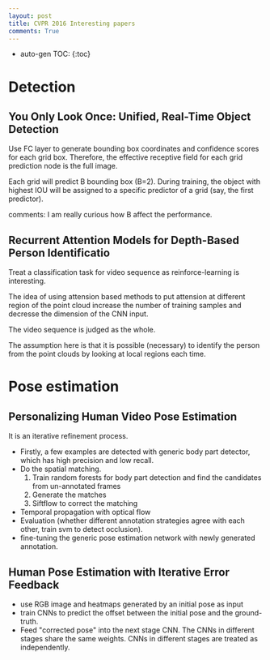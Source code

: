```yaml
---
layout: post
title: CVPR 2016 Interesting papers
comments: True
---
```


* auto-gen TOC:
{:toc}

# Detection

## You Only Look Once: Unified, Real-Time Object Detection

Use FC layer to generate bounding box coordinates and confidence scores for each grid box.
Therefore, the effective receptive field for each grid prediction node is the full image. 

Each grid will predict B bounding box (B=2).
During training, the object with highest IOU will be assigned to a specific predictor of a grid (say, the first predictor).

comments: I am really curious how B affect the performance.

## Recurrent Attention Models for Depth-Based Person Identificatio

Treat a classification task for video sequence as reinforce-learning is interesting.

The idea of using attension based methods to put attension at different region of the point cloud increase the number of training samples and decresse the dimension of the CNN input.

The video sequence is judged as the whole.

The assumption here is that it is possible (necessary) to identify the person from the point clouds by looking at local regions each time.


# Pose estimation

## Personalizing Human Video Pose Estimation 

It is an iterative refinement process. 

* Firstly, a few examples are detected with generic body part detector, which has high  precision and low recall.
* Do the spatial matching.
   1. Train random forests for body part detection and find the candidates from un-annotated frames
   2. Generate the matches 
   3. Siftflow to correct the matching
* Temporal propagation with optical flow
* Evaluation (whether different annotation strategies agree with each other, train svm to detect occlusion).
* fine-tuning the generic pose estimation network with newly generated annotation.
 
## Human Pose Estimation with Iterative Error Feedback
* use RGB image and heatmaps generated by an initial pose as input 
* train CNNs to predict the offset between the initial pose and the ground-truth. 
* Feed "corrected pose" into the next stage CNN. The CNNs in different stages share the same weights. CNNs in different stages are treated as independently.
   
   
